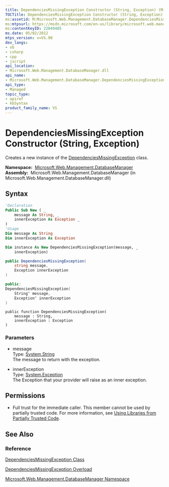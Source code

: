 ```yaml
---
title: DependenciesMissingException Constructor (String, Exception) (Microsoft.Web.Management.DatabaseManager)
TOCTitle: DependenciesMissingException Constructor (String, Exception)
ms:assetid: M:Microsoft.Web.Management.DatabaseManager.DependenciesMissingException.#ctor(System.String,System.Exception)
ms:mtpsurl: https://msdn.microsoft.com/en-us/library/microsoft.web.management.databasemanager.dependenciesmissingexception.dependenciesmissingexception(v=VS.90)
ms:contentKeyID: 22049485
ms.date: 05/02/2012
mtps_version: v=VS.90
dev_langs:
- vb
- csharp
- cpp
- jscript
api_location:
- Microsoft.Web.Management.DatabaseManager.dll
api_name:
- Microsoft.Web.Management.DatabaseManager.DependenciesMissingException..ctor
api_type:
- Managed
topic_type:
- apiref
- kbSyntax
product_family_name: VS
---
```


# DependenciesMissingException Constructor (String, Exception)

Creates a new instance of the [DependenciesMissingException](dependenciesmissingexception-class-microsoft-web-management-databasemanager.md) class.

**Namespace:**  [Microsoft.Web.Management.DatabaseManager](microsoft-web-management-databasemanager-namespace.md)  
**Assembly:**  Microsoft.Web.Management.DatabaseManager (in Microsoft.Web.Management.DatabaseManager.dll)

## Syntax

```vb
'Declaration
Public Sub New ( _
    message As String, _
    innerException As Exception _
)
'Usage
Dim message As String
Dim innerException As Exception

Dim instance As New DependenciesMissingException(message, _
    innerException)
```

```csharp
public DependenciesMissingException(
    string message,
    Exception innerException
)
```

```cpp
public:
DependenciesMissingException(
    String^ message, 
    Exception^ innerException
)
```

```jscript
public function DependenciesMissingException(
    message : String, 
    innerException : Exception
)
```

### Parameters

  - message  
    Type: [System.String](https://msdn.microsoft.com/library/s1wwdcbf)  
    The message to return with the exception.  

<!-- end list -->

  - innerException  
    Type: [System.Exception](https://msdn.microsoft.com/library/c18k6c59)  
    The Exception that your provider will raise as an inner exception.  

## Permissions

  - Full trust for the immediate caller. This member cannot be used by partially trusted code. For more information, see [Using Libraries from Partially Trusted Code](https://msdn.microsoft.com/library/8skskf63).

## See Also

### Reference

[DependenciesMissingException Class](dependenciesmissingexception-class-microsoft-web-management-databasemanager.md)

[DependenciesMissingException Overload](dependenciesmissingexception-constructor-microsoft-web-management-databasemanager.md)

[Microsoft.Web.Management.DatabaseManager Namespace](microsoft-web-management-databasemanager-namespace.md)

